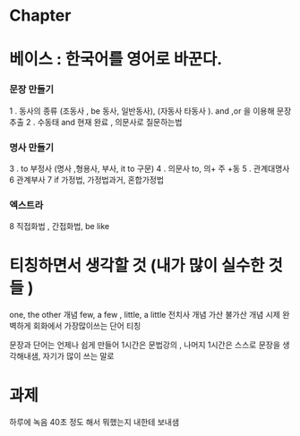 
# Chapter

# 베이스 : 한국어를 영어로 바꾼다.

### 문장 만들기

1 . 동사의 종류 (조동사 , be 동사, 일반동사),  (자동사 타동사 ).   and ,or 을 이용해 문장 추출
2 . 수동태 and 현재 완료 , 의문사로 질문하는법

### 명사 만들기

3 . to 부정사 (명사 ,형용사, 부사, it to 구문)
4 . 의문사 to, 의+ 주 +동
5 . 관계대명사
6  관계부사 
7  if 가정법, 가정법과거, 혼합가정법

### 엑스트라

8 직접화법 , 간접화법, be like

# 티칭하면서 생각할 것 (내가 많이 실수한 것 들 )

one, the other 개념
few, a few , little, a little
전치사 개념
가산 불가산 개념
시제 완벽하게
회화에서 가장많이쓰는 단어 티칭

문장과 단어는 언제나 쉽게 만들어
1시간은 문법강의 , 나머지 1시간은 스스로 문장을 생각해내샘, 자기가 많이 쓰는 말로

# 과제 

하루에 녹음 40초 정도 해서 뭐했는지 내한테 보내샘



